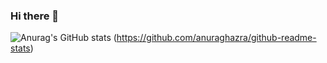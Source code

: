 ### Hi there 👋
![Anurag's GitHub stats](https://github-readme-stats.vercel.app/api?username=ConeaAdrian&show_icons=true&theme=radical)
(https://github.com/anuraghazra/github-readme-stats)
<!--
**ConeaAdrian/ConeaAdrian** is a ✨ _special_ ✨ repository because its `README.md` (this file) appears on your GitHub profile.

Here are some ideas to get you started:

- 🔭 I’m currently working on ...
- 🌱 I’m currently learning ...
- 👯 I’m looking to collaborate on ...
- 🤔 I’m looking for help with ...
- 💬 Ask me about ...
- 📫 How to reach me: ...
- 😄 Pronouns: ...
- ⚡ Fun fact: ...
-->
